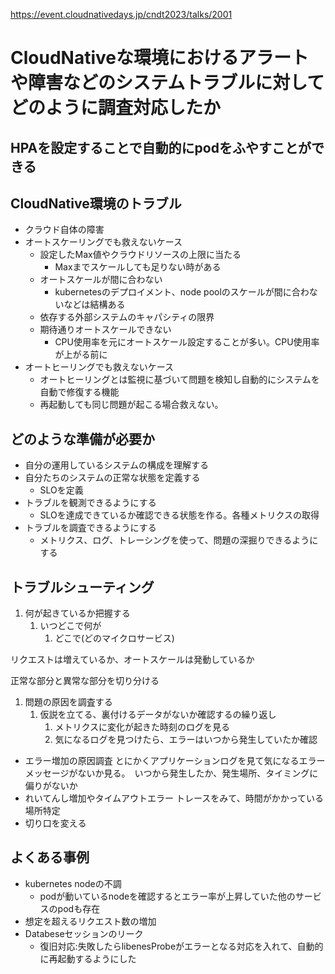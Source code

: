 https://event.cloudnativedays.jp/cndt2023/talks/2001

# CloudNativeな環境におけるアラートや障害などのシステムトラブルに対してどのように調査対応したか

## HPAを設定することで自動的にpodをふやすことができる

## CloudNative環境のトラブル

- クラウド自体の障害
- オートスケーリングでも救えないケース
    - 設定したMax値やクラウドリソースの上限に当たる
        - Maxまでスケールしても足りない時がある
    - オートスケールが間に合わない
        - kubernetesのデプロイメント、node poolのスケールが間に合わないなどは結構ある
    - 依存する外部システムのキャパシティの限界
    - 期待通りオートスケールできない
        - CPU使用率を元にオートスケール設定することが多い。CPU使用率が上がる前に
- オートヒーリングでも救えないケース
    - オートヒーリングとは監視に基づいて問題を検知し自動的にシステムを自動で修復する機能
    - 再起動しても同じ問題が起こる場合救えない。

## どのような準備が必要か

- 自分の運用しているシステムの構成を理解する
- 自分たちのシステムの正常な状態を定義する
    - SLOを定義
- トラブルを観測できるようにする
    - SLOを達成できているか確認できる状態を作る。各種メトリクスの取得
- トラブルを調査できるようにする
    - メトリクス、ログ、トレーシングを使って、問題の深掘りできるようにする

## トラブルシューティング

1. 何が起きているか把握する
    1. いつどこで何が
        1. どこで(どのマイクロサービス)

リクエストは増えているか、オートスケールは発動しているか

正常な部分と異常な部分を切り分ける

1. 問題の原因を調査する
    1. 仮説を立てる、裏付けるデータがないか確認するの繰り返し
        1. メトリクスに変化が起きた時刻のログを見る
        2. 気になるログを見つけたら、エラーはいつから発生していたか確認
- エラー増加の原因調査 とにかくアプリケーションログを見て気になるエラーメッセージがないか見る。　いつから発生したか、発生場所、タイミングに偏りがないか
- れいてんし増加やタイムアウトエラー トレースをみて、時間がかかっている場所特定
- 切り口を変える

## よくある事例

- kubernetes nodeの不調
    - podが動いているnodeを確認するとエラー率が上昇していた他のサービスのpodも存在
- 想定を超えるリクエスト数の増加
- Databeseセッションのリーク
    - 復旧対応:失敗したらlibenesProbeがエラーとなる対応を入れて、自動的に再起動するようにした
